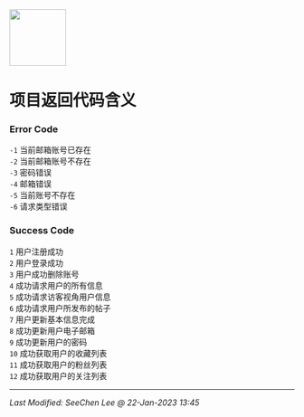 <img src = "https://raw.githubusercontent.com/Mobile-Internet-BIT-20/TermProject/main/Element/Logo/loading.png" width = "100px" height = "100px"/>

# 项目返回代码含义

### Error Code
`-1` 当前邮箱账号已存在 </br>
`-2` 当前邮箱账号不存在 </br>
`-3` 密码错误 </br>
`-4` 邮箱错误 </br>
`-5` 当前账号不存在 </br>
`-6` 请求类型错误

### Success Code
`1` 用户注册成功 </br>
`2` 用户登录成功 </br>
`3` 用户成功删除账号 </br>
`4` 成功请求用户的所有信息 </br>
`5` 成功请求访客视角用户信息 </br>
`6` 成功请求用户所发布的帖子 </br>
`7` 用户更新基本信息完成 </br>
`8` 成功更新用户电子邮箱 </br>
`9` 成功更新用户的密码 </br>
`10` 成功获取用户的收藏列表 </br>
`11` 成功获取用户的粉丝列表 </br>
`12` 成功获取用户的关注列表

---
*Last Modified: SeeChen Lee @ 22-Jan-2023 13:45*
